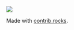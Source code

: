 <a href="https://github.com/Ethantobot11/PsychOnline-Recreation/graphs/contributors">
  <img src="https://contrib.rocks/image?repo=Ethantobot11/PsychOnline-Recreation" />
</a>

Made with [contrib.rocks](https://contrib.rocks).
